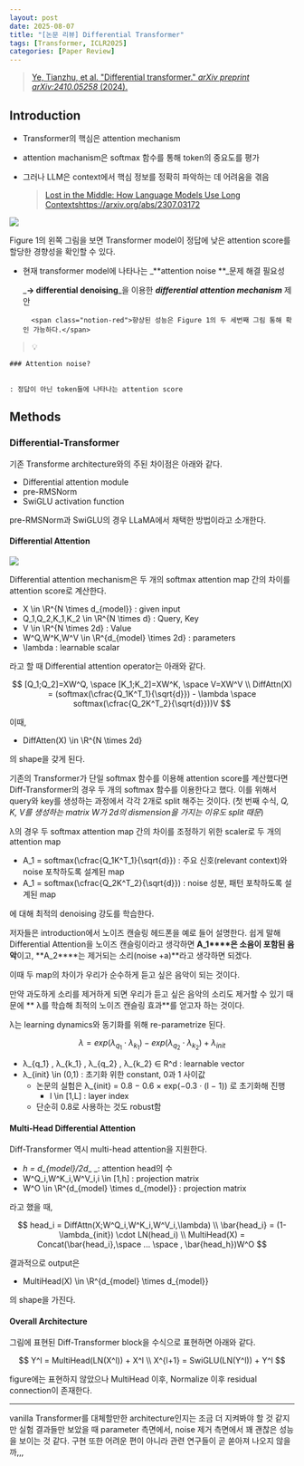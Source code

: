 ```yaml
---
layout: post
date: 2025-08-07
title: "[논문 리뷰] Differential Transformer"
tags: [Transformer, ICLR2025]
categories: [Paper Review]
---
```


> [Ye, Tianzhu, et al. "Differential transformer." ](https://arxiv.org/abs/2410.05258)[_arXiv preprint arXiv:2410.05258_](https://arxiv.org/abs/2410.05258)[ (2024).](https://arxiv.org/abs/2410.05258)



## Introduction

- Transformer의 핵심은 attention mechanism
- attention machanism은 softmax 함수를 통해 token의 중요도를 평가
- 그러나 LLM은 context에서 핵심 정보를 정확히 파악하는 데 어려움을 겪음

	> [Lost in the Middle: How Language Models Use Long Contextshttps://arxiv.org/abs/2307.03172](https://arxiv.org/abs/2307.03172)


![](https://prod-files-secure.s3.us-west-2.amazonaws.com/542b861c-36a8-4051-84e5-8804b6728dba/9083ea56-691a-4752-ae26-47f403431ac8/image.png?X-Amz-Algorithm=AWS4-HMAC-SHA256&X-Amz-Content-Sha256=UNSIGNED-PAYLOAD&X-Amz-Credential=ASIAZI2LB4664SAR4CN7%2F20250820%2Fus-west-2%2Fs3%2Faws4_request&X-Amz-Date=20250820T090106Z&X-Amz-Expires=3600&X-Amz-Security-Token=IQoJb3JpZ2luX2VjEIn%2F%2F%2F%2F%2F%2F%2F%2F%2F%2FwEaCXVzLXdlc3QtMiJHMEUCIQD1KvpViWafamY2gviOmgdmjKdsROy7LYCne8VnaQ7B3gIgF%2BZLPR1MaFHmbrydBNPjoYmmOt4sxlQlXy19%2FYHA5VQqiAQI0f%2F%2F%2F%2F%2F%2F%2F%2F%2F%2FARAAGgw2Mzc0MjMxODM4MDUiDKfYsbqsfah%2Fnpm%2BhSrcA7acc6FUqC%2BGpRKNm8H2Fg3n3IpGC174P7S2npo6nlkSeT%2FQdIfRoP0W5MM01oWt4PvClyKRe%2FQO%2BZnfohnIJOscAOqsT3%2BQDNVxSZfd%2BXSbM0nKtMYwB%2FnUGkmNy%2Bi66EovWeDeX0c9vxqYVrWji4XATXsUPUhN4iKO7QdKtsQneY3tpToTaWPIw6%2FtI5KMRzEOt5%2BQLzUg5owktAiNQvbpgQ8y5DsjldmuM30XpIKDEQLUiL7z315WYOllhBZy4CvXjGN2xKAOSaougC9HvlCPk%2Bea%2F%2FymI1R0C44eYmglPQoXCnBBkBecSBr4X8%2BqdAsepLVByNbbVcj7XWwfkbrA%2B1JJf7n5hQrHNO77KkVkvKeAAe4ejUvlHIsZB0strJmv%2Fhq0%2FsRJ8UEKDEbyrb%2F8EFmlzq0h3TXJVpyEh0gNDEXkkC%2BX8TSmuE8pTjU1U6zmyvCfrGBaSqzZcn%2F9lzKJ0lZz4NGi991qzB1NvIMEVToHkbXB6JJEWMIngDkSg7Dc4%2BgoRlYQl34wonvsblPCENFfBKd8wvLOAN6BeQlSxfJwxvxuAZm8KRM6SOZipF4bokBYgtRFw3tk%2FB%2FamwZsg7uPtWSxRN%2FHW68Iq629W9aUPSJ%2FcWalvMQVMPWKlsUGOqUBvKyTCl97aexkUJlJdgQ3jTP5MMcdfL3rDl7pvqeObkOK6gicfVYMiVcpZXkxUMoIhNHg1VAuTer5xtCafqhbFzxVWMDOoLWWiPiBsbvIzgqKo5KHGt2S2%2FxD%2BSabngr3xB3hN1vYGwoAKNpx1UcJEv2y6nBTv38mw2wD2flDsbSabU1I0tiZloHt0%2Ft5b72wWKxS%2FE5ciEXF%2BvRU%2Bmfql4ROnRwZ&X-Amz-Signature=0c8650c8c3bec208196f47bbd5e22221e13c52ff7bc7470ccaa21f2724f57194&X-Amz-SignedHeaders=host&x-amz-checksum-mode=ENABLED&x-id=GetObject)


Figure 1의 왼쪽 그림을 보면 Transformer model이 정답에 낮은 attention score를 할당한 경향성을 확인할 수 있다.

- 현재 transformer model에 나타나는 _**attention noise **_문제 해결 필요성

	_**→ differential denoising**_을 이용한 _**differential attention mechanism**_ 제안


		<span class="notion-red">향상된 성능은 Figure 1의 두 세번째 그림 통해 확인 가능하다.</span>


> 💡 


	### Attention noise?


	: 정답이 아닌 token들에 나타나는 attention score



## Methods



### Differential-Transformer


기존 Transforme architecture와의 주된 차이점은 아래와 같다.

- Differential attention module
- pre-RMSNorm
- SwiGLU activation function

pre-RMSNorm과 SwiGLU의 경우 LLaMA에서 채택한 방법이라고 소개한다.



#### Differential Attention


![](https://prod-files-secure.s3.us-west-2.amazonaws.com/542b861c-36a8-4051-84e5-8804b6728dba/116d70b2-1963-4810-9167-f4c7d8a06e8f/image.png?X-Amz-Algorithm=AWS4-HMAC-SHA256&X-Amz-Content-Sha256=UNSIGNED-PAYLOAD&X-Amz-Credential=ASIAZI2LB4664SAR4CN7%2F20250820%2Fus-west-2%2Fs3%2Faws4_request&X-Amz-Date=20250820T090106Z&X-Amz-Expires=3600&X-Amz-Security-Token=IQoJb3JpZ2luX2VjEIn%2F%2F%2F%2F%2F%2F%2F%2F%2F%2FwEaCXVzLXdlc3QtMiJHMEUCIQD1KvpViWafamY2gviOmgdmjKdsROy7LYCne8VnaQ7B3gIgF%2BZLPR1MaFHmbrydBNPjoYmmOt4sxlQlXy19%2FYHA5VQqiAQI0f%2F%2F%2F%2F%2F%2F%2F%2F%2F%2FARAAGgw2Mzc0MjMxODM4MDUiDKfYsbqsfah%2Fnpm%2BhSrcA7acc6FUqC%2BGpRKNm8H2Fg3n3IpGC174P7S2npo6nlkSeT%2FQdIfRoP0W5MM01oWt4PvClyKRe%2FQO%2BZnfohnIJOscAOqsT3%2BQDNVxSZfd%2BXSbM0nKtMYwB%2FnUGkmNy%2Bi66EovWeDeX0c9vxqYVrWji4XATXsUPUhN4iKO7QdKtsQneY3tpToTaWPIw6%2FtI5KMRzEOt5%2BQLzUg5owktAiNQvbpgQ8y5DsjldmuM30XpIKDEQLUiL7z315WYOllhBZy4CvXjGN2xKAOSaougC9HvlCPk%2Bea%2F%2FymI1R0C44eYmglPQoXCnBBkBecSBr4X8%2BqdAsepLVByNbbVcj7XWwfkbrA%2B1JJf7n5hQrHNO77KkVkvKeAAe4ejUvlHIsZB0strJmv%2Fhq0%2FsRJ8UEKDEbyrb%2F8EFmlzq0h3TXJVpyEh0gNDEXkkC%2BX8TSmuE8pTjU1U6zmyvCfrGBaSqzZcn%2F9lzKJ0lZz4NGi991qzB1NvIMEVToHkbXB6JJEWMIngDkSg7Dc4%2BgoRlYQl34wonvsblPCENFfBKd8wvLOAN6BeQlSxfJwxvxuAZm8KRM6SOZipF4bokBYgtRFw3tk%2FB%2FamwZsg7uPtWSxRN%2FHW68Iq629W9aUPSJ%2FcWalvMQVMPWKlsUGOqUBvKyTCl97aexkUJlJdgQ3jTP5MMcdfL3rDl7pvqeObkOK6gicfVYMiVcpZXkxUMoIhNHg1VAuTer5xtCafqhbFzxVWMDOoLWWiPiBsbvIzgqKo5KHGt2S2%2FxD%2BSabngr3xB3hN1vYGwoAKNpx1UcJEv2y6nBTv38mw2wD2flDsbSabU1I0tiZloHt0%2Ft5b72wWKxS%2FE5ciEXF%2BvRU%2Bmfql4ROnRwZ&X-Amz-Signature=f040ee54cd54d31a7cc5fa3bf8c4e5d1118ed636586d37a9d1bf7eac7beb2dbf&X-Amz-SignedHeaders=host&x-amz-checksum-mode=ENABLED&x-id=GetObject)


Differential attention mechanism은 두 개의 softmax attention map 간의 차이를 attention score로 계산한다.

- X \in \R^{N \times d\_{model}} : given input
- Q\_1,Q\_2,K\_1,K\_2 \in \R^{N \times d} : Query, Key
- V \in \R^{N \times 2d} : Value
- W^Q,W^K,W^V \in \R^{d\_{model} \times 2d} : parameters
- \lambda : learnable scalar

라고 할 때 Differential attention operator는 아래와 같다.


$$
[Q_1;Q_2]=XW^Q, \space [K_1;K_2]=XW^K, \space V=XW^V \\
DiffAttn(X) = (softmax(\cfrac{Q_1K^T_1}{\sqrt{d}}) - \lambda \space softmax(\cfrac{Q_2K^T_2}{\sqrt{d}}))V
$$


이때,

- DiffAtten(X) \in \R^{N \times 2d}

의 shape을 갖게 된다.


기존의 Transformer가 단일 softmax 함수를 이용해 attention score를 계산했다면 Diff-Transformer의 경우 두 개의 softmax 함수를 이용한다고 했다. 이를 위해서 query와 key를 생성하는 과정에서 각각 2개로 split 해주는 것이다. <span class="notion-red">(첫 번째 수식, </span><span class="notion-red">_Q, K, V를 생성하는 matrix W가 2d의 dismension을 가지는 이유도 split 때문_</span><span class="notion-red">)</span>


 λ의 경우 두 softmax attention map 간의 차이를 조정하기 위한 scaler로 두 개의 attention map

- A\_1 = softmax(\cfrac{Q\_1K^T\_1}{\sqrt{d}}) : 주요 신호(relevant context)와 noise 포착하도록 설계된 map
- A\_1 = softmax(\cfrac{Q\_2K^T\_2}{\sqrt{d}}) : noise 성분, 패턴 포착하도록 설계된 map 

에 대해 최적의 denoising 강도를 학습한다.


저자들은 introduction에서 노이즈 캔슬링 헤드폰을 예로 들어 설명한다. 쉽게 말해 Differential Attention을 노이즈 캔슬링이라고 생각하면 **A\_1****은 소음이 포함된 음악**이고, **A\_2****는 제거되는 소리(noise +a)**라고 생각하면 되겠다. 


이때 두 map의 차이가 우리가 순수하게 듣고 싶은 음악이 되는 것이다. 


만약 과도하게 소리를 제거하게 되면 우리가 듣고 싶은 음악의 소리도 제거할 수 있기 때문에 ** λ를 학습해 최적의 노이즈 캔슬링 효과**를 얻고자 하는 것이다.


λ는 learning dynamics와 동기화를 위해 re-parametrize 된다.


$$
\lambda = exp(\lambda_{q_1} \cdot \lambda_{k_1}) - exp(\lambda_{q_2} \cdot \lambda_{k_2}) + \lambda_{init}
$$

- λ\_{q\_1} , λ\_{k\_1} , λ\_{q\_2} , λ\_{k\_2} ∈ R^d : learnable vector
- λ\_{init} \in (0,1) : 초기화 위한 constant, 0과 1 사이값
	- 논문의 실험은 λ\_{init} = 0.8 − 0.6 × exp(−0.3 · (l − 1)) 로 초기화해 진행
		- l \in [1,L] : layer index
	- 단순히 0.8로 사용하는 것도 robust함


#### **Multi-Head Differential Attention**


Diff-Transformer 역시 multi-head attention을 지원한다.

- _h = d\_{model}/2d__ _: attention head의 수
- W^Q\_i,W^K\_i,W^V\_i,i \in [1,h] : projection matrix
- W^O \in \R^{d\_{model} \times d\_{model}} : projection matrix

라고 했을 때,


$$
head_i = DiffAttn(X;W^Q_i,W^K_i,W^V_i,\lambda) \\
\bar{head_i} = (1-\lambda_{init}) \cdot LN(head_i) \\
MultiHead(X) = Concat(\bar{head_i},\space ... \space , \bar{head_h})W^O
$$


결과적으로 output은

- MultiHead(X) \in \R^{d\_{model} \times d\_{model}}

의 shape을 가진다.



#### Overall Architecture


그림에 표현된 Diff-Transformer block을 수식으로 표현하면 아래와 같다.


$$
Y^l = MultiHead(LN(X^l)) + X^l \\
X^{l+1} = SwiGLU(LN(Y^l)) + Y^l
$$


figure에는 표현하지 않았으나 MultiHead 이후, Normalize 이후 residual connection이 존재한다.


---


vanilla Transformer를 대체할만한 architecture인지는 조금 더 지켜봐야 할 것 같지만 실험 결과들만 보았을 때 parameter 측면에서, noise 제거 측면에서 꽤 괜찮은 성능을 보이는 것 같다. 구현 또한 어려운 편이 아니라 관련 연구들이 곧 쏟아져 나오지 않을까,,,

